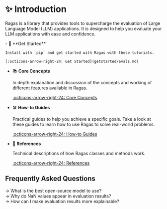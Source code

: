 # ✨ Introduction

Ragas is a library that provides tools to supercharge the evaluation of Large Language Model (LLM) applications. It is designed to help you evaluate your LLM applications with ease and confidence. 



<div class="grid cards" markdown>
- 🚀 **Get Started**

    Install with `pip` and get started with Ragas with these tutorials.

    [:octicons-arrow-right-24: Get Started](getstarted/evals.md)

- 📚 **Core Concepts**

    In depth explanation and discussion of the concepts and working of different features available in Ragas.

    [:octicons-arrow-right-24: Core Concepts](./concepts/index.md)

- 🛠️ **How-to Guides**

    Practical guides to help you achieve a specific goals. Take a look at these
    guides to learn how to use Ragas to solve real-world problems.

    [:octicons-arrow-right-24: How-to Guides](./howtos/index.md)

- 📖 **References**

    Technical descriptions of how Ragas classes and methods work.

    [:octicons-arrow-right-24: References](./references/index.md)

</div>





## Frequently Asked Questions

<div class="toggle-list"><span class="arrow">→</span> What is the best open-source model to use?</div>
<div style="display: none;">
    There isn't a single correct answer to this question. With the rapid pace of AI model development, new open-source models are released every week, often claiming to outperform previous versions. The best model for your needs depends largely on your GPU capacity and the type of data you're working with.
    <br><br>
    It's a good idea to explore newer, widely accepted models with strong general capabilities. You can refer to <a href="https://github.com/eugeneyan/open-llms?tab=readme-ov-file#open-llms">this list</a> for available open-source models, their release dates, and fine-tuned variants.
</div>

<div class="toggle-list"><span class="arrow">→</span> Why do NaN values appear in evaluation results?</div>
<div style="display: none;">
    NaN stands for "Not a Number." In ragas evaluation results, NaN can appear for two main reasons:
    <ul style="margin: 0.5rem 0; padding-left: 1.5rem;">
        <li><strong>JSON Parsing Issue:</strong> The model's output is not JSON-parsable. ragas requires models to output JSON-compatible responses because all prompts are structured using Pydantic. This ensures efficient parsing of LLM outputs.</li>
        <li><strong>Non-Ideal Cases for Scoring:</strong> Certain cases in the sample may not be ideal for scoring. For example, scoring the faithfulness of a response like "I don't know" might not be appropriate.</li>
    </ul>
</div>

<div class="toggle-list"><span class="arrow">→</span> How can I make evaluation results more explainable?</div>
<div style="display: none;">
    The best way is to trace and log your evaluation, then inspect the results using LLM traces. You can follow a detailed example of this process <a href="/howtos/customizations/metrics/tracing/">here</a>.
</div>

<script>
// FAQ
(function() {
    function initFAQ() {
        const toggles = document.querySelectorAll('.toggle-list');
        
        toggles.forEach(toggle => {
            // Remove any existing listeners
            const newToggle = toggle.cloneNode(true);
            toggle.parentNode.replaceChild(newToggle, toggle);
        });
        
        // Re-select after cloning
        const freshToggles = document.querySelectorAll('.toggle-list');
        
        freshToggles.forEach(toggle => {
            const arrow = toggle.querySelector('.arrow');
            const content = toggle.nextElementSibling;
            
            // Initialize as closed
            if (arrow) arrow.innerText = '→';
            if (content) content.style.display = 'none';
            toggle.classList.remove('active');
            
            // Add click listener
            toggle.addEventListener('click', function() {
                const myContent = this.nextElementSibling;
                const myArrow = this.querySelector('.arrow');
                const isOpen = this.classList.contains('active');
                
                // Close all others first
                freshToggles.forEach(other => {
                    const otherContent = other.nextElementSibling;
                    const otherArrow = other.querySelector('.arrow');
                    if (otherContent) otherContent.style.display = 'none';
                    other.classList.remove('active');
                    if (otherArrow) otherArrow.innerText = '→';
                });
                
                // Open this one if it was closed
                if (!isOpen) {
                    if (myContent) myContent.style.display = 'block';
                    this.classList.add('active');
                    if (myArrow) myArrow.innerText = '↓';
                }
            });
        });
    }
    
    // Initialize when page loads
    if (document.readyState === 'loading') {
        document.addEventListener('DOMContentLoaded', function() {
            initFAQ();
        });
    } else {
        initFAQ();
    }
})();
</script>

